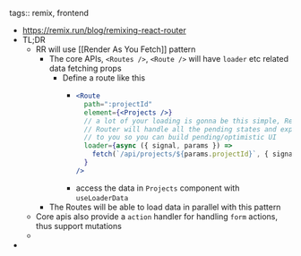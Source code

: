 tags:: remix, frontend

- https://remix.run/blog/remixing-react-router
- TL;DR
	- RR will use [[Render As You Fetch]] pattern
		- The core APIs, `<Routes />`, `<Route />` will have `loader` etc related data fetching props
			- Define a route like this
				- ```jsx
				  <Route
				    path=":projectId"
				    element={<Projects />}
				    // a lot of your loading is gonna be this simple, React
				    // Router will handle all the pending states and expose it
				    // to you so you can build pending/optimistic UI
				    loader={async ({ signal, params }) =>
				      fetch(`/api/projects/${params.projectId}`, { signal })
				    }
				  />
				  ```
				- access the data in `Projects` component with `useLoaderData`
		- The Routes will be able to load data in parallel with this pattern
	- Core apis also provide a `action` handler for handling `form` actions, thus support mutations
	-
-